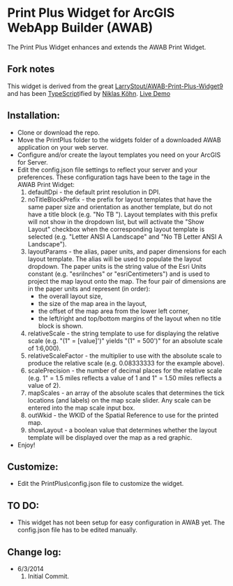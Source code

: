 # Print Plus Widget for ArcGIS WebApp Builder (AWAB)

The Print Plus Widget enhances and extends the AWAB Print Widget.

## Fork notes
This widget is derived from the great [LarryStout/AWAB-Print-Plus-Widget9](https://github.com/LarryStout/AWAB-Print-Plus-Widget) and has been [TypeScript](https://www.typescriptlang.org/)ified by [Niklas Köhn](https://github.com/esride-nik).
[Live Demo](https://esride.github.io/typescript-widget-templates/2d/)

## Installation:
* Clone or download the repo.
* Move the PrintPlus folder to the widgets folder of a downloaded AWAB application on your web server.
* Configure and/or create the layout templates you need on your ArcGIS for Server.
* Edit the config.json file settings to reflect your server and your preferences.  These configuration tags have been to the tage in the AWAB Print Widget:
	1. defaultDpi - the default print resolution in DPI.
	2. noTitleBlockPrefix - the prefix for layout templates that have the same paper size and orientation as another template, but
     do not have a title block (e.g. "No TB ").  Layout templates with this prefix will not show in the dropdown list, but will activate
     the "Show Layout" checkbox when the corresponding layout template is selected (e.g. "Letter ANSI A Landscape" and "No TB Letter ANSI A Landscape").
	3. layoutParams - the alias, paper units, and paper dimensions for each layout template.  The alias will be used to populate the layout dropdown.  The 
     paper units is the string value of the Esri Units constant (e.g. "esriInches" or "esriCentimeters") and is used to project the map layout onto the map.
     The four pair of dimensions are in the paper units and represent (in order):
		* the overall layout size, 
		* the size of the map area in the layout, 
		* the offset of the map area from the lower left corner,
		* the left/right and top/bottom margins of the layout when no title block is shown.
	4. relativeScale - the string template to use for displaying the relative scale (e.g. "(1&quot; = [value]')" yields "(1" = 500')" for an absolute 
     scale of 1:6,000).
	5. relativeScaleFactor - the multiplier to use with the absolute scale to produce the relative scale (e.g. 0.08333333 for the example above).  
	6. scalePrecision - the number of decimal places for the relative scale (e.g. 1" = 1.5 miles reflects a value of 1 and 1" = 1.50 miles reflects a value of 2).
	7. mapScales - an array of the absolute scales that determines the tick locations (and labels) on the map scale slider.  Any scale can be 
     entered into the map scale input box.  
	8. outWkid - the WKID of the Spatial Reference to use for the printed map.
	9. showLayout - a boolean value that determines whether the layout template will be displayed over the map as a red graphic.
* Enjoy!

## Customize:
* Edit the PrintPlus\config.json file to customize the widget.

## TO DO:
* This widget has not been setup for easy configuration in AWAB yet.  The config.json file has to be edited manually.

## Change log:
* 6/3/2014
	1. Initial Commit.
